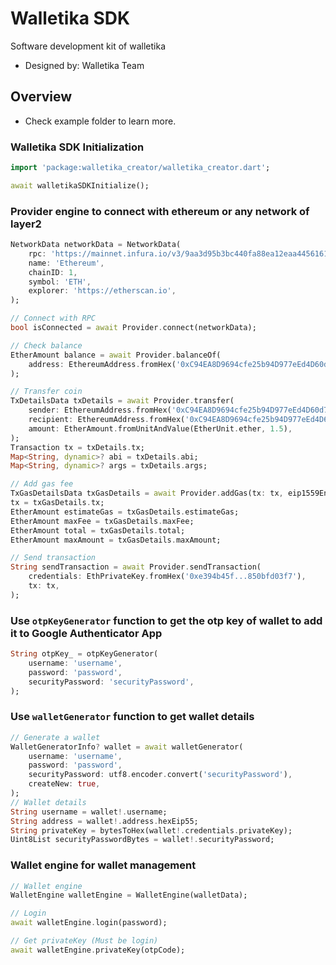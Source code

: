 # Walletika SDK
Software development kit of walletika
- Designed by: Walletika Team

## Overview
- Check example folder to learn more.

### Walletika SDK Initialization
```dart
import 'package:walletika_creator/walletika_creator.dart';

await walletikaSDKInitialize();
```

### Provider engine to connect with ethereum or any network of layer2
```dart
NetworkData networkData = NetworkData(
    rpc: 'https://mainnet.infura.io/v3/9aa3d95b3bc440fa88ea12eaa4456161',
    name: 'Ethereum',
    chainID: 1,
    symbol: 'ETH',
    explorer: 'https://etherscan.io',
);

// Connect with RPC
bool isConnected = await Provider.connect(networkData);

// Check balance
EtherAmount balance = await Provider.balanceOf(
    address: EthereumAddress.fromHex('0xC94EA8D9694cfe25b94D977eEd4D60d7c0985BD3'),
);

// Transfer coin
TxDetailsData txDetails = await Provider.transfer(
    sender: EthereumAddress.fromHex('0xC94EA8D9694cfe25b94D977eEd4D60d7c0985BD3'),
    recipient: EthereumAddress.fromHex('0xC94EA8D9694cfe25b94D977eEd4D60d7c0985BD3'),
    amount: EtherAmount.fromUnitAndValue(EtherUnit.ether, 1.5),
);
Transaction tx = txDetails.tx;
Map<String, dynamic>? abi = txDetails.abi;
Map<String, dynamic>? args = txDetails.args;

// Add gas fee
TxGasDetailsData txGasDetails = await Provider.addGas(tx: tx, eip1559Enabled: true);
tx = txGasDetails.tx;
EtherAmount estimateGas = txGasDetails.estimateGas;
EtherAmount maxFee = txGasDetails.maxFee;
EtherAmount total = txGasDetails.total;
EtherAmount maxAmount = txGasDetails.maxAmount;

// Send transaction
String sendTransaction = await Provider.sendTransaction(
    credentials: EthPrivateKey.fromHex('0xe394b45f...850bfd03f7'),
    tx: tx,
);
```

### Use `otpKeyGenerator` function to get the otp key of wallet to add it to Google Authenticator App
```dart
String otpKey_ = otpKeyGenerator(
    username: 'username',
    password: 'password',
    securityPassword: 'securityPassword',
);
```

### Use `walletGenerator` function to get wallet details
```dart
// Generate a wallet
WalletGeneratorInfo? wallet = await walletGenerator(
    username: 'username',
    password: 'password',
    securityPassword: utf8.encoder.convert('securityPassword'),
    createNew: true,
);
// Wallet details
String username = wallet!.username;
String address = wallet!.address.hexEip55;
String privateKey = bytesToHex(wallet!.credentials.privateKey);
Uint8List securityPasswordBytes = wallet!.securityPassword;
```

### Wallet engine for wallet management
```dart
// Wallet engine
WalletEngine walletEngine = WalletEngine(walletData);

// Login
await walletEngine.login(password);

// Get privateKey (Must be login)
await walletEngine.privateKey(otpCode);
```
